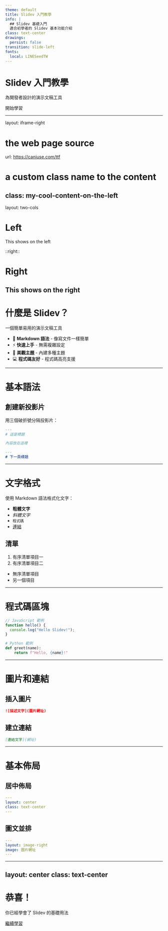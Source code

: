 ```yaml
---
theme: default
title: Slidev 入門教學
info: |
  ## Slidev 基礎入門
  適合初學者的 Slidev 基本功能介紹
class: text-center
drawings:
  persist: false
transition: slide-left
fonts:
  local: LINESeedTW
---
```


# Slidev 入門教學

為開發者設計的演示文稿工具

<div class="pt-12">
  <span @click="$slidev.nav.next" class="px-2 py-1 rounded cursor-pointer" hover="bg-white bg-opacity-10">
    開始學習 <carbon:arrow-right class="inline"/>
  </span>
</div>

---
layout: iframe-right

# the web page source
url: https://caniuse.com/ttf

# a custom class name to the content
class: my-cool-content-on-the-left
---
layout: two-cols

# Left

This shows on the left

::right::

# Right

This shows on the right
---

# 什麼是 Slidev？

一個簡單易用的演示文稿工具

- 📝 **Markdown 語法** - 像寫文件一樣簡單
- ⚡ **快速上手** - 無需複雜設定
- 🎨 **美觀主題** - 內建多種主題
- 💻 **程式碼友好** - 程式碼高亮支援

---

# 基本語法

## 創建新投影片

用三個破折號分隔投影片：

````markdown
---
# 這是標題

內容放在這裡

---
# 下一頁標題
````

---

# 文字格式

使用 Markdown 語法格式化文字：

- **粗體文字**
- *斜體文字*
- `程式碼`
- [連結](https://sli.dev)

## 清單

1. 有序清單項目一
2. 有序清單項目二

- 無序清單項目
- 另一個項目

---

# 程式碼區塊

```javascript
// JavaScript 範例
function hello() {
  console.log("Hello Slidev!");
}
```

```python
# Python 範例
def greet(name):
    return f"Hello, {name}!"
```

---

# 圖片和連結

## 插入圖片
```markdown
![描述文字](圖片網址)
```

## 建立連結
```markdown
[連結文字](網址)
```

---

# 基本佈局

## 居中佈局
```yaml
---
layout: center
class: text-center
---
```

## 圖文並排
```yaml
---
layout: image-right
image: 圖片網址
---
```

---
layout: center
class: text-center
---

# 恭喜！

你已經學會了 Slidev 的基礎用法

<div class="pt-8">
  <a href="https://sli.dev" target="_blank" class="px-4 py-2 bg-blue-600 text-white rounded hover:bg-blue-700">
    繼續學習
  </a>
</div>
